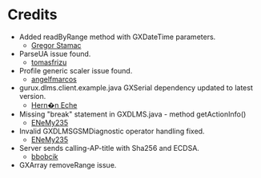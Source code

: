 Credits
=======
  - Added readByRange method with GXDateTime parameters.
    * [Gregor Stamac](https://github.com/gstamac)
  - ParseUA issue found.
    * [tomasfrizu](https://github.com/tomasfrizu)
  - Profile generic scaler issue found.
    * [angelfmarcos](https://github.com/angelfmarcos)
  - gurux.dlms.client.example.java GXSerial dependency updated to latest version.
    * [Hern�n Eche](https://github.com/hernaneche)
  - Missing "break" statement in GXDLMS.java - method getActionInfo()
    * [ENeMy235](https://github.com/ENeMy235)
  - Invalid GXDLMSGSMDiagnostic operator handling fixed.
    * [ENeMy235](https://github.com/ENeMy235)
  - Server sends calling-AP-title with Sha256 and ECDSA.
      * [bbobcik](https://github.com/bbobcik)
  - GXArray removeRange issue.